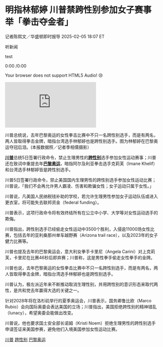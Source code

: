 # 明指林郁婷 川普禁跨性别参加女子赛事 举「拳击夺金者」

记者陈熙文／华盛顿即时报导 2025-02-05 18:07 ET

听新闻

test

0:00 /0:00

Your browser does not support HTML5 Audio! 😢

![川普总统说，去年巴黎奥运的女性拳击比赛中不只一名跨性别选手，而是有两名，两人皆取得拳击金牌，暗指台湾选手林郁婷也是跨性别选手。图为林郁婷在巴黎奥运夺冠后泪。(本报数据照／记者季相儒摄影）](https://pgw.worldjournal.com/gw/photo.php?u=https://uc.udn.com.tw/photo/wj/realtime/2025/02/06/31445725.jpeg&x=0&y=0&sw=0&sh=0&sl=W&fw=800&exp=3600&q=75)

川普总统说，去年巴黎奥运的女性拳击比赛中不只一名跨性别选手，而是有两名，两人皆取得拳击金牌，暗指台湾选手林郁婷也是跨性别选手。图为林郁婷在巴黎奥运夺冠后泪。(本报数据照／记者季相儒摄影）

[**川普**](https://www.worldjournal.com/search/tagging/8877/%E5%B7%9D%E6%99%AE?zh-cn)总统5日签署行政命令，禁止生理男性的[**跨性别**](https://www.worldjournal.com/search/tagging/8877/%E8%B7%A8%E6%80%A7%E5%88%AB?zh-cn)选手参加女性运动赛事；川普还在致词中重提去年[**巴黎奥运**](https://www.worldjournal.com/search/tagging/8877/%E5%B7%B4%E9%BB%8E%E5%A5%A5%E8%BF%90?zh-cn)，暗指阿尔及利亚拳击选手克莉芙（Imane Khelif）和台湾选手林郁婷皆是跨性别选手。

川普5日签署行政命令，禁止美国国内生理男性的跨性别选手参加女性运动比赛；川普说，「我们不会再允许男人霸凌、伤害和欺骗女性；女子运动只属于女性。」

川普说，凡美国人民纳税钱补助的学校，若允许生理男性参加女子运动队伍或进入更衣室，将可能失去联邦资金（federal funding）。

川普表示，这项行政命令将有效终结所有在公立中小学、大学等对女性运动选手的欺侮。

川普指出，跨性别选手已经偷走女性运动中3500个胜利，入侵逾11000场女性比赛，包括去年的亚利桑那州单车越野赛（Arizona trail race），以及2023年的女子健力比赛等。

川普也提及去年的巴黎奥运会，意大利女拳手卡里尼（Angela Carini）对上克莉芙，卡里尼在比赛46秒后即弃赛；川普称，这是男性拳手偷走女性拳手的金牌。

川普也说，去年巴黎奥运的女性拳击比赛中不只一名跨性别选手，而是有两名，两人皆取得拳击金牌，暗指台湾选手林郁婷也是跨性别选手。

川普认为，极左派近年来不断推动取消生理性别，并用跨性别的意识形态来取代两性，是共和党去年赢得大选的关键之一。

针对2028年将在洛杉矶举行的夏季奥运会，川普表示，国务卿鲁比欧（Marco Rubio）会向国际奥委会表达美国的立场；川普指出，美国拒绝跨性别的精神错乱（lunacy），希望奥委会能做出改变。

川普说，他也要求国土安全部长诺姆（Kristi Noem）拒绝生理男性的跨性别选手申请签证来美国参赛，避免他们入境美国参加女性运动比赛。

[川普](https://www.worldjournal.com/search/tagging/8877/%E5%B7%9D%E6%99%AE?zh-cn) [跨性别](https://www.worldjournal.com/search/tagging/8877/%E8%B7%A8%E6%80%A7%E5%88%AB?zh-cn) [巴黎奥运](https://www.worldjournal.com/search/tagging/8877/%E5%B7%B4%E9%BB%8E%E5%A5%A5%E8%BF%90?zh-cn)